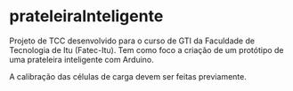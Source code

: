 # prateleiraInteligente

Projeto de TCC desenvolvido para o curso de GTI da Faculdade de Tecnologia de Itu (Fatec-Itu). Tem como foco a criação de um protótipo de uma prateleira inteligente com Arduino.

A calibração das células de carga devem ser feitas previamente.
